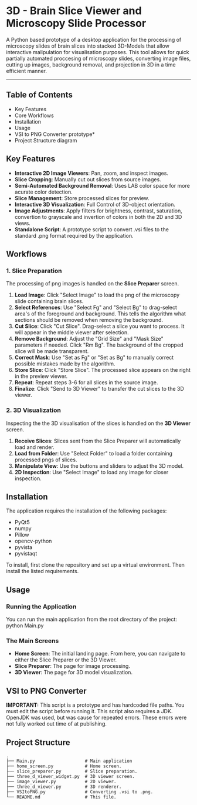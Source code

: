 # 3D - Brain Slice Viewer and Microscopy Slide Processor

A Python based prototype of a desktop application for the processing of microscopy slides of brain slices into stacked 3D-Models that allow interactive malipulation for visualisation purposes. This tool allows for quick partially automated proccesing of microscopy slides, converting image files, cutting up images, background removal, and projection in 3D in a time efficient manner.


---

## Table of Contents

- Key Features
- Core Workflows
- Installation
- Usage
- VSI to PNG Converter prototype*
- Project Structure diagram


## Key Features

-   **Interactive 2D Image Viewers**: Pan, zoom, and inspect images.
-   **Slice Cropping**: Manually cut out slices from source images.
-   **Semi-Automated Background Removal**: Uses LAB color space for more acurate color detection.
-   **Slice Management**: Store processed slices for preview.
-   **Interactive 3D Visualization**: Full Control of 3D-object orientation.
-   **Image Adjustments**: Apply filters for brightness, contrast, saturation, convertion to grayscale and invertion of colors in both the 2D and 3D views.
-   **Standalone Script**: A prototype script to convert .vsi files to the standard .png format required by the application.

## Workflows

### 1. Slice Preparation

The processing of png images is handled on the **Slice Preparer** screen.

1.  **Load Image**: Click "Select Image" to load the png of the microscopy slide containing brain slices.
2.  **Select References**: Use "Select Fg" and "Select Bg" to drag-select area's of the foreground and background. This tells the algorithm what sections should be removed when removing the background.
3.  **Cut Slice**: Click "Cut Slice". Drag-select a slice you want to process. It will appear in the middle viewer after selection.
4.  **Remove Background**: Adjust the "Grid Size" and "Mask Size" parameters if needed. Click "Rm Bg". The background of the cropped slice will be made transparent.
5.  **Correct Mask**: Use "Set as Fg" or "Set as Bg" to manually correct possible mistakes made by the algorithm.
6.  **Store Slice**: Click "Store Slice". The processed slice appears on the right in the preview viewer.
7.  **Repeat**: Repeat steps 3-6 for all slices in the source image.
8.  **Finalize**: Click "Send to 3D Viewer" to transfer the cut slices to the 3D viewer.

### 2. 3D Visualization

Inspecting the the 3D visualisation of the slices is handled on the **3D Viewer** screen.

1.  **Receive Slices**: Slices sent from the Slice Preparer will automatically load and render.
2.  **Load from Folder**: Use "Select Folder" to load a folder containing processed pngs of slices.
3.  **Manipulate View**: Use the buttons and sliders to adjust the 3D model.
4.  **2D Inspection**: Use "Select Image" to load any image for closer inspection.

## Installation

The application requires the installation of the following packages: 
- PyQt5
- numpy
- Pillow
- opencv-python
- pyvista
- pyvistaqt


To install, first clone the repository and set up a virtual environment. Then install the listed requirements.




## Usage

### Running the Application

You can run the main application from the root directory of the project: python Main.py

### The Main Screens

-   **Home Screen**: The initial landing page. From here, you can navigate to either the Slice Preparer or the 3D Viewer.
-   **Slice Preparer**: The page for image processing.
-   **3D Viewer**: The page for 3D model visualization.

## VSI to PNG Converter


**IMPORTANT:** This script is a prototype and has hardcoded file paths. You must edit the script before running it. This script also requires a JDK. OpenJDK was used, but was cause for repeated errors. These errors were not fully worked out time of at publishing.



## Project Structure

```
.
├── Main.py                   # Main application 
├── home_screen.py            # Home screen.
├── slice_preparer.py         # Slice preparation.
├── three_d_viewer_widget.py  # 3D viewer screen.
├── image_viewer.py           # 2D viewer.
├── three_d_viewer.py         # 3D renderer.
├── VSItoPNG.py               # Converting .vsi to .png.
└── README.md                 # This file.
```


